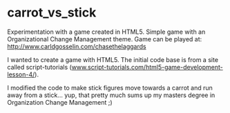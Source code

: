 # carrot_vs_stick
Experimentation with a game created in HTML5.  Simple game with an Organizational Change Management theme.
Game can be played at:  http://www.carldgosselin.com/chasethelaggards

I wanted to create a game with HTML5.  The initial code base is from a site called script-tutorials (www.script-tutorials.com/html5-game-development-lesson-4/).  

I modified the code to make stick figures move towards a carrot and run away from a stick... yup, that pretty much sums up my masters degree in Organization Change Management ;)
